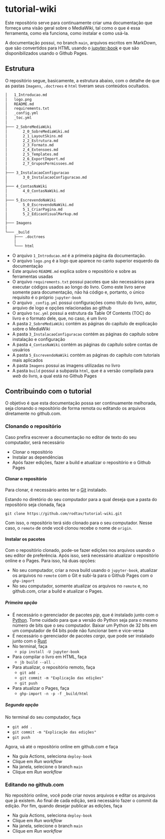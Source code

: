 # tutorial-wiki

Este repositório serve para continuamente criar uma documentação que forneça uma visão geral sobre o MediaWiki, tal como o que é essa ferramenta, como ela funciona, como instalar e como usá-la.

A documentação possui, no branch `main`, arquivos escritos em MarkDown, que são convertidos para HTML usando o [jupyter-book](https://jupyterbook.org/) e que são disponibilizados usando o Github Pages.

## Estrutura

O repositório segue, basicamente, a estrutura abaixo, com o detalhe de que as pastas `Imagens`, `.doctrees` e `html` tiveram seus conteúdos ocultados.

```bash
│   1_Introducao.md
│   logo.png
│   README.md
│   requirements.txt
│   _config.yml
│   _toc.yml
│
├─── 2_SobreMediaWiki
│       2_0_SobreMediaWiki.md
│       2_1_LayoutSkins.md
│       2_2_Estrutura.md
│       2_3_Formato.md
│       2_4_Extensoes.md
│       2_5_Templates.md
│       2_6_ExportImport.md
│       2_7_GruposPermissoes.md
│
├─── 3_InstalacaoConfiguracao
│       3_0_InstalacaoConfiguracao.md
│
├─── 4_ContasNaWiki
│       4_0_ContasNaWiki.md
│
├─── 5_EscrevendoNaWiki
│       5_0_EscrevendoNaWiki.md
│       5_1_CriarPagina.md
│       5_2_EdicaoVisualMarkup.md
│
├─── Imagens
│
└─── _build
    ├─── .doctrees
    │
    └─── html
```

* O arquivo `1_Introducao.md` é a primeira página da documentação.
* O arquivo `logo.png` é a logo que aparece no canto superior esquerdo da documentação
* Este arquivo `README.md` explica sobre o repositório e sobre as ferramentas usadas
* O arquivo `requirements.txt` possui pacotes que são necessários para executar códigos usados ao longo do livro. Como este livro serve somente para documentação, não há código e, portanto, o único requisito é o próprio `jupyter-book`
* O arquivo `_config.yml` possui configurações como título do livro, autor, arquivo de logo e opções relacionadas ao github
* O arquivo `toc.yml` possui a estrutura da Table Of Contents (TOC) do livro e o formato dele, que, no caso, é um livro
* A pasta `2_SobreMediaWiki` contém as páginas do capítulo de explicação sobre o MediaWiki
* A pasta `3_InstalacaoConfiguracao` contém as páginas do capítulo sobre instalação e configuração
* A pasta `4_ContasNaWiki` contém as páginas do capítulo sobre contas de usuários
* A pasta `5_EscrevendoNaWiki` contém as páginas do capítulo com tutoriais mais aplicados
* A pasta `Imagens` possui as imagens utilizadas no livro
* A pasta `build` possui a subpasta `html`, que é a versão compilada para *web* do livro, a qual está no Github Pages

## Contribuindo com o tutorial

O objetivo é que esta documentação possa ser continuamente melhorada, seja clonando o repositório de forma remota ou editando os arquivos diretamente no github.com.

### Clonando o repositório

Caso prefira escrever a documentação no editor de texto do seu computador, será necessário

* Clonar o repositório
* Instalar as dependências
* Após fazer edições, fazer a build e atualizar o repositório e o Github Pages

#### Clonar o repositório

Para clonar, é necessário antes ter o [Git](https://git-scm.com/) instalado.

Estando no diretório do seu computador para a qual deseja que a pasta do repositório seja clonada, faça

```
git clone https://github.com/rodtav/tutorial-wiki.git
```

Com isso, o repositório terá sido clonado para o seu computador. Nesse caso, o `remote` de onde você clonou recebe o nome de `origin`.

#### Instalar os pacotes

Com o repositório clonado, pode-se fazer edições nos arquivos usando o seu editor de preferência. Após isso, será necessário atualizar o repositório online e o Pages. Para isso, há duas opções:

* No seu computador, criar a nova build usando o `jupyter-book`, atualizar os arquivos no `remote` com o Git e subi-la para o Github Pages com o `ghp-import`
* No seu computador, somente atualizar os arquivos no `remote` e, no github.com, criar a build e atualizar o Pages.

##### Primeira opção

* É necessário o gerenciador de pacotes *pip*, que é instalado junto com o [Python](https://www.python.org/downloads/). Tome cuidado para que a versão do Python seja para o mesmo número de bits que o seu computador. Baixar um Python de 32 bits em um computador de 64 bits pode não funcionar bem e vice-versa
* É necessário o gerenciador de pacotes *cargo*, que pode ser instalado junto com o [Rust](https://www.rust-lang.org/tools/install)
* No terminal, faça
    - `pip install -U jupyter-book`
* Para compilar o livro em HTML, faça
    - `jb build --all .`
* Para atualizar, o repositório remoto, faça
    - `git add .`
    - `git commit -m "Explicação das edições"`
    - `git push`
* Para atualizar o Pages, faça
    - `ghp-import -n -p -f _build/html`

##### Segunda opção

No terminal do seu computador, faça

* `git add .`
* `git commit -m "Explicação das edições"`
* `git push`

Agora, vá até o repositório online em github.com e faça

* Na guia Actions, seleciona `deploy-book`
* Clique em *Run workflow*
* Na janela, selecione o branch `main`
* Clique em *Run workflow*

### Editando no github.com

No repositório online, você pode criar novos arquivos e editar os arquivos que já existem. Ao final de cada edição, será necessário fazer o commit da edição. Por fim, quando desejar publicar as edições, faça

* Na guia Actions, seleciona `deploy-book`
* Clique em *Run workflow*
* Na janela, selecione o branch `main`
* Clique em *Run workflow*
